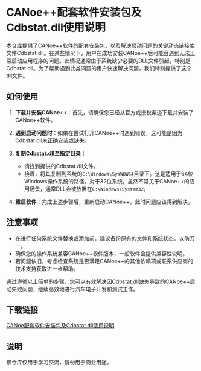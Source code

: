 # CANoe++配套软件安装包及Cdbstat.dll使用说明

本仓库提供了CANoe++软件的配套安装包，以及解决启动问题的关键动态链接库文件Cdbstat.dll。在某些情况下，用户在成功安装CANoe++后可能会遇到无法正常启动应用程序的问题。此情况通常由于系统缺少必要的DLL文件引起，特别是Cdbstat.dll。为了帮助遇到此类问题的用户快速解决问题，我们特别提供了这个dll文件。

## 如何使用

1. **下载并安装CANoe++**：首先，请确保您已经从官方或授权渠道下载并安装了CANoe++软件。

2. **遇到启动问题时**：如果在尝试打开CANoe++时遇到错误，这可能是因为Cdbstat.dll未正确安装或缺失。

3. **复制Cdbstat.dll至指定目录**：
   - 请找到提供的Cdbstat.dll文件。
   - 接着，将其复制到系统的`C:\Windows\SysWOW64`目录下。这是适用于64位Windows操作系统的路径。对于32位系统，虽然不常见于CANoe++的应用场景，通常DLL会被放置在`C:\Windows\System32`。
   
4. **重启软件**：完成上述步骤后，重新启动CANoe++，此时问题应该得到解决。

## 注意事项

- 在进行任何系统文件替换或添加前，建议备份原有的文件和系统状态，以防万一。
- 确保您的操作系统兼容CANoe++软件版本，一般软件会提供兼容性说明。
- 若问题依旧，考虑检查系统是否满足CANoe++的其他依赖项或联系供应商的技术支持获取进一步帮助。

通过遵循以上简单的步骤，您可以有效解决因Cdbstat.dll缺失导致的CANoe++启动失败问题，继续高效地进行汽车电子开发和测试工作。

## 下载链接
[CANoe配套软件安装包及Cdbstat.dll使用说明](https://pan.quark.cn/s/a84a95d95078)

## 说明

该仓库仅用于学习交流，请勿用于商业用途。
